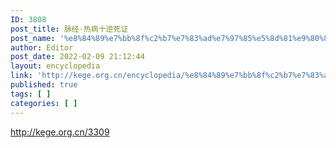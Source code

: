 ```yaml
---
ID: 3808
post_title: 脉经·热病十逆死证
post_name: '%e8%84%89%e7%bb%8f%c2%b7%e7%83%ad%e7%97%85%e5%8d%81%e9%80%86%e6%ad%bb%e8%af%81'
author: Editor
post_date: 2022-02-09 21:12:44
layout: encyclopedia
link: 'http://kege.org.cn/encyclopedia/%e8%84%89%e7%bb%8f%c2%b7%e7%83%ad%e7%97%85%e5%8d%81%e9%80%86%e6%ad%bb%e8%af%81'
published: true
tags: [ ]
categories: [ ]
---
```

http://kege.org.cn/3309